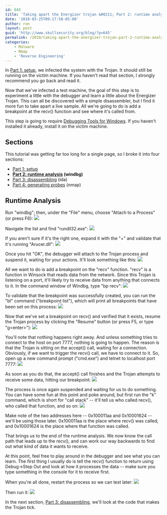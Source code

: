 ```yaml
---
id: 645
title: 'Taking apart the Energizer trojan &#8211; Part 2: runtime analysis'
date: '2010-03-25T09:17:58-05:00'
author: ron
layout: post
guid: 'http://www.skullsecurity.org/blog/?p=645'
permalink: /2010/taking-apart-the-energizer-trojan-part-2-runtime-analysis
categories:
    - Malware
    - Nmap
    - 'Reverse Engineering'
---
```


In <a href='/blog/?p=627'>Part 1: setup</a>, we infected the system with the Trojan. It should still be running on the victim machine. If you haven't read that section, I strongly recommend you go back and read it. 

Now that we've infected a test machine, the goal of this step is to experiment a little with the debugger and learn a little about the Energizer Trojan. This can all be discovered with a simple disassembler, but I find it more fun to take apart a live sample. All we're going to do is add a breakpoint at the recv() function and see where it's called from.

This step is going to require <a href='http://www.microsoft.com/whdc/devtools/debugging/installx86.Mspx'>Debugging Tools for Windows</a>. If you haven't installed it already, install it on the victim machine. 
<!--more-->
<h2>Sections</h2>
This tutorial was getting far too long for a single page, so I broke it into four sections:
<ul>
 <li><a href='/blog/?p=627'>Part 1: setup</a></li>
 <li><strong><a href='/blog/?p=645'>Part 2: runtime analysis</a> (windbg)</strong></li>
 <li><a href='/blog/?p=647'>Part 3: disassembling</a> (ida)</li>
 <li><a href='/blog/?p=649'>Part 4: generating probes</a> (nmap)</li>
</ul>

<h2>Runtime Analysis</h2>
Run "windbg"; then, under the "File" menu, choose "Attach to a Process" (or press F6):
<img src='http://www.skullsecurity.org/blogdata/usbcharger-05-attach.png'>

Navigate the list and find "rundll32.exe":
<img src='http://www.skullsecurity.org/blogdata/usbcharger-06-rundll32.png'>

If you aren't sure if it's the right one, expand it with the "+" and validate that it's running "Arucer.dll":
<img src='http://www.skullsecurity.org/blogdata/usbcharger-07-arucer.dll.png'>

Once you hit "OK", the debugger will attach to the Trojan process and suspend it, waiting for your actions. It'll look something like this:
<img src='http://www.skullsecurity.org/blogdata/usbcharger-08-windbg.png'>

All we want to do is add a breakpoint on the "recv" function. "recv" is a function in Winsock that reads data from the network. Since this Trojan is listening on a port, it'll likely try to receive data from anything that connects to it. In the command window of Windbg, type "bp recv":
<img src='http://www.skullsecurity.org/blogdata/usbcharger-09-bp_recv.png'>

To validate that the breakpoint was successfully created, you can run the "bl" command ("breakpoint list"), which will print all breakpoints that have been set on this process:
<img src='http://www.skullsecurity.org/blogdata/usbcharger-10-bl.png'>

Now that we've set a breakpoint on recv() and verified that it exists, resume the Trojan process by clicking the "Resume" button (or press F5, or type "g&lt;enter&gt;"):
<img src='http://www.skullsecurity.org/blogdata/usbcharger-11-g.png'>

You'll note that nothing happens right away. And unless something tries to connect to the host on port 7777, nothing is going to happen. The reason is that the Trojan is sitting on the accept() call, waiting for a connection. Obviously, if we want to trigger the recv() call, we have to connect to it. So, open up a new command prompt ("cmd.exe") and telnet to localhost port 7777:
<img src='http://www.skullsecurity.org/blogdata/usbcharger-12-telnet.png'>

As soon as you do that, the accept() call finishes and the Trojan attempts to receive some data, hitting our breakpoint:
<img src='http://www.skullsecurity.org/blogdata/usbcharger-13-break.png'>

The process is once again suspended and waiting for us to do something.  You can have some fun at this point and poke around, but first run the "k" command, which is short for "call stack" -- it'll tell us who called recv(), who called that function, and so on:
<img src='http://www.skullsecurity.org/blogdata/usbcharger-14-stack.png'>

Make note of the two addresses here -- 0x100011aa and 0x10001624 -- we'll be using those later. 0x100011aa is the place where recv() was called, and 0x10001624 is the place where that function was called.

That brings us to the end of the runtime analysis. We now know the call path that leads up to the recv(), and can work our way backwards to find out what kind of data it wants to receive.

At this point, feel free to play around in the debugger and see what you can learn. The first thing I usually do is tell the recv() function to return using Debug-&gt;Step Out and look at how it processes the data -- make sure you type something in the console for it to receive first.

When you're all done, restart the process so we can test later:
<img src='http://www.skullsecurity.org/blogdata/usbcharger-54-restart.png'>

Then run it:
<img src='http://www.skullsecurity.org/blogdata/usbcharger-55-go.png'>

In the next section, <a href='/blog/?p=647'>Part 3: disassembling</a>, we'll look at the code that makes the Trojan tick. 
